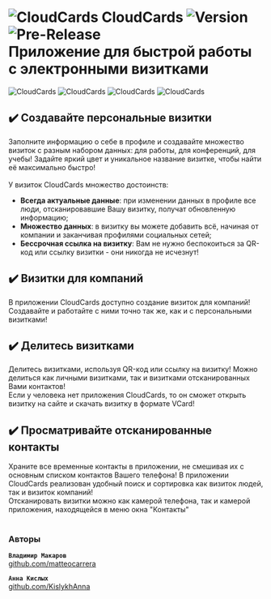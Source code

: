 ![CloudCards](https://github.com/matteocarrera/cloud-cards-ios/blob/master/CloudCards/Assets.xcassets/AppIcon.appiconset/logo-20@2x.png?raw=true) CloudCards
![Version](https://img.shields.io/badge/version-1.5.3-blue) ![Pre-Release](https://img.shields.io/badge/-pre--release-orange)  
Приложение для быстрой работы с электронными визитками
=

![CloudCards](https://i.ibb.co/2N3y7YQ/templates.png)
![CloudCards](https://i.ibb.co/C0TQ9tR/company.png)
![CloudCards](https://i.ibb.co/YchBCVH/qr.png)
![CloudCards](https://i.ibb.co/7n8pgJL/contacts.png) 

## :heavy_check_mark: Создавайте персональные визитки

Заполните информацию о себе в профиле и создавайте множество визиток с разным набором данных: для работы, для конференций, для учебы!
Задайте яркий цвет и уникальное название визитке, чтобы найти её максимально быстро!<br><br>
У визиток CloudCards множество достоинств:
* **Всегда актуальные данные**: при изменении данных в профиле все люди, отсканировавшие Вашу визитку, получат обновленную информацию;
* **Множество данных**: в визитку вы можете добавить всё, начиная от компании и заканчивая профилями социальных сетей;
* **Бессрочная ссылка на визитку**: Вам не нужно беспокоиться за QR-код или ссылку визитки - они никогда не исчезнут!

## :heavy_check_mark: Визитки для компаний

В приложении CloudCards доступно создание визиток для компаний! Создавайте и работайте с ними точно так же, как и с персональными визитками!

## :heavy_check_mark: Делитесь визитками

Делитесь визитками, используя QR-код или ссылку на визитку! Можно делиться как личными визитками, так и визитками отсканированных Вами контактов!  
Если у человека нет приложения CloudCards, то он сможет открыть визитку на сайте и скачать визитку в формате VCard!

## :heavy_check_mark: Просматривайте отсканированные контакты

Храните все временные контакты в приложении, не смешивая их с основным списком контактов Вашего телефона!
В приложении CloudCards реализован удобный поиск и сортировка как визиток людей, так и визиток компаний!  
Отсканировать визитки можно как камерой телефона, так и камерой приложения, находящейся в меню окна "Контакты"
<br><br>

### Авторы

**``Владимир Макаров``**   
[github.com/matteocarrera](https://github.com/matteocarrera)

**``Анна Кислых``**  
[github.com/KislykhAnna](https://github.com/KislykhAnna)
